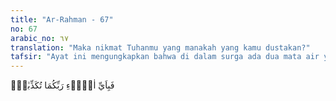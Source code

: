 ```yaml
---
title: "Ar-Rahman - 67"
no: 67
arabic_no: ٦٧
translation: "Maka nikmat Tuhanmu yang manakah yang kamu dustakan?"
tafsir: "Ayat ini mengungkapkan bahwa di dalam surga ada dua mata air yang memancarkan air, berbeda dengan air pada surga yang terdahulu. Maka nikmat Tuhan yang manakah yang didustakan oleh jin dan manusia?"
---
```

فَبِاَيِّ اٰلَاۤءِ رَبِّكُمَا تُكَذِّبٰنِۚ  